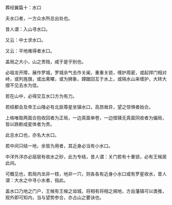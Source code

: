 葬经翼篇十：水口

夫水口者，一方众水所总出处也。

昔人谓：入山寻水口。

又云：中士求水口。

又云：平地难得者水口。

盖局之大小，山之贵贱，咸于是乎别也。

必祖龙开障，展作罗城，罗城余气去作关阑，重重关锁，缠护周密，或起捍门相对峙，或列旌旗，或出禽曜，或为狮象，蹲踞回互于水上，或隔水山来缠护，大转大摺不见去水为佳。

若在山中，必得交互水口方为有力。

若结都会及帝王山陵必有北辰尊星坐镇水口，高昂耸异，望之惊惧者始合。

上格唯取两面合抱收回者为正局，一边真面单卷，一边借辏无真面同收者为偏局，皆以跌断成星体者为贵。

此总水口也，亦名大水口。

若中间只结一地，余皆为用者，其近身必当有小水口。

中洋外洋亦必层层有收水之砂，此为专结，昔人谓：关门若有十重锁，必有王候居此间。

可概见也，若局内龙非一枝，地非一穴，则各各有近身小水口或有罗星收水，昔人谓：大水之中寻小水者，指此。

盖水口乃地之门户，王候有王候之垣城，将相有将相之阃地，方岳藩镇可以类推，观外即可知内，当与望势参合，亦占山之要诀也。

